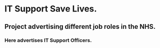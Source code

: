 # IT Support Save Lives.

## Project advertising different job roles in the NHS.
### Here advertises IT Support Officers.
